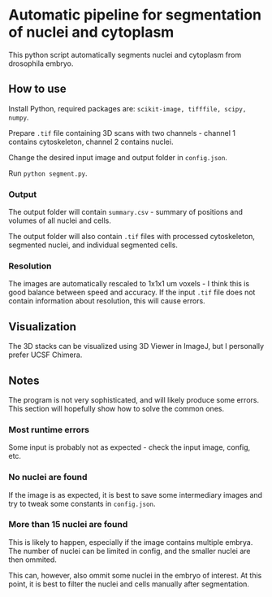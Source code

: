 # Automatic pipeline for segmentation of nuclei and cytoplasm
This python script automatically segments nuclei and cytoplasm from drosophila embryo.

## How to use
Install Python, required packages are: `scikit-image, tifffile, scipy, numpy`.

Prepare `.tif` file containing 3D scans with two channels - channel 1 contains cytoskeleton, channel 2 contains nuclei.

Change the desired input image and output folder in `config.json`.

Run `python segment.py`.

### Output
The output folder will contain `summary.csv` - summary of positions and volumes of all nuclei and cells.

The output folder will also contain `.tif` files with processed cytoskeleton, segmented nuclei, and individual segmented cells.

### Resolution
The images are automatically rescaled to 1x1x1 um voxels - I think this is good balance between speed and accuracy. If the input `.tif` file does not contain information about resolution, this will cause errors.

## Visualization
The 3D stacks can be visualized using 3D Viewer in ImageJ, but I personally prefer UCSF Chimera.

## Notes
The program is not very sophisticated, and will likely produce some errors. This section will hopefully show how to solve the common ones.

### Most runtime errors
Some input is probably not as expected - check the input image, config, etc.

### No nuclei are found
If the image is as expected, it is best to save some intermediary images and try to tweak some constants in `config.json`.

### More than 15 nuclei are found
This is likely to happen, especially if the image contains multiple embrya. The number of nuclei can be limited in config, and the smaller nuclei are then ommited.

This can, however, also ommit some nuclei in the embryo of interest. At this point, it is best to filter the nuclei and cells manually after segmentation.

